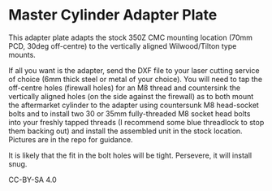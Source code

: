 # Master Cylinder Adapter Plate
This adapter plate adapts the stock 350Z CMC mounting location (70mm PCD, 30deg off-centre) to the vertically aligned Wilwood/Tilton type mounts.

If all you want is the adapter, send the DXF file to your laser cutting service of choice (6mm thick steel or metal of your choice).  You will need to tap the off-centre holes (firewall holes) for an M8 thread and countersink the vertically aligned holes (on the side against the firewall) as to both mount the aftermarket cylinder to the adapter using countersunk M8 head-socket bolts and to install two 30 or 35mm fully-threaded M8 socket head bolts into your freshly tapped threads (I recommend some blue threadlock to stop them backing out) and install the assembled unit in the stock location.  Pictures are in the repo for guidance.

It is likely that the fit in the bolt holes will be tight.  Persevere, it will install snug.

CC-BY-SA 4.0